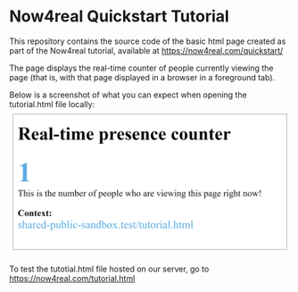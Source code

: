 # Now4real Quickstart Tutorial

This repository contains the source code of the basic html page created as part of the Now4real tutorial, available at https://now4real.com/quickstart/

The page displays the real-time counter of people currently viewing the page (that is, with that page displayed in a browser in a foreground tab).

Below is a screenshot of what you can expect when opening the tutorial.html file locally:
<img src="./tutorial.png" width="550"/>

To test the tutotial.html file hosted on our server, go to https://now4real.com/tutorial.html
